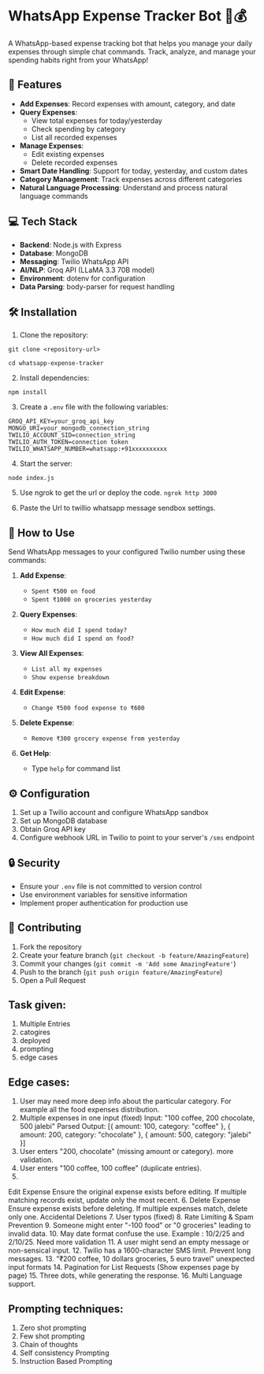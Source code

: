 # WhatsApp Expense Tracker Bot 📱💰

A WhatsApp-based expense tracking bot that helps you manage your daily expenses through simple chat commands. Track, analyze, and manage your spending habits right from your WhatsApp!

## 🚀 Features

- **Add Expenses**: Record expenses with amount, category, and date
- **Query Expenses**: 
  - View total expenses for today/yesterday
  - Check spending by category
  - List all recorded expenses
- **Manage Expenses**:
  - Edit existing expenses
  - Delete recorded expenses
- **Smart Date Handling**: Support for today, yesterday, and custom dates
- **Category Management**: Track expenses across different categories
- **Natural Language Processing**: Understand and process natural language commands

## 💻 Tech Stack

- **Backend**: Node.js with Express
- **Database**: MongoDB
- **Messaging**: Twilio WhatsApp API
- **AI/NLP**: Groq API (LLaMA 3.3 70B model)
- **Environment**: dotenv for configuration
- **Data Parsing**: body-parser for request handling

## 🛠️ Installation

1. Clone the repository:
```
git clone <repository-url>

cd whatsapp-expense-tracker
```
2. Install dependencies:
```
npm install
```
3. Create a `.env` file with the following variables:
```
GROQ_API_KEY=your_groq_api_key
MONGO_URI=your_mongodb_connection_string
TWILIO_ACCOUNT_SID=connection_string
TWILIO_AUTH_TOKEN=connection token
TWILIO_WHATSAPP_NUMBER=whatsapp:+91xxxxxxxxxx

```
4. Start the server:
```
node index.js
```
5. Use ngrok to get the url or deploy the code. 
``` ngrok http 3000 ```

6. Paste the Url to twillio whatsapp message sendbox settings.


## 📱 How to Use

Send WhatsApp messages to your configured Twilio number using these commands:

1. **Add Expense**:
   - `Spent ₹500 on food`
   - `Spent ₹1000 on groceries yesterday`

2. **Query Expenses**:
   - `How much did I spend today?`
   - `How much did I spend on food?`

3. **View All Expenses**:
   - `List all my expenses`
   - `Show expense breakdown`

4. **Edit Expense**:
   - `Change ₹500 food expense to ₹600`

5. **Delete Expense**:
   - `Remove ₹300 grocery expense from yesterday`

6. **Get Help**:
   - Type `help` for command list

## ⚙️ Configuration

1. Set up a Twilio account and configure WhatsApp sandbox
2. Set up MongoDB database
3. Obtain Groq API key
4. Configure webhook URL in Twilio to point to your server's `/sms` endpoint

## 🔒 Security

- Ensure your `.env` file is not committed to version control
- Use environment variables for sensitive information
- Implement proper authentication for production use

## 🤝 Contributing

1. Fork the repository
2. Create your feature branch (`git checkout -b feature/AmazingFeature`)
3. Commit your changes (`git commit -m 'Add some AmazingFeature'`)
4. Push to the branch (`git push origin feature/AmazingFeature`)
5. Open a Pull Request



## Task given:
1. Multiple Entries
2. catogires
3. deployed
4. prompting
5. edge cases



## Edge cases:
1. User may need more deep info about the particular category. For example all the food expenses distribution. 
2. Multiple expenses in one input (fixed)
Input: "100 coffee, 200 chocolate, 500 jalebi"
Parsed Output: [{ amount: 100, category: "coffee" }, { amount: 200, category: "chocolate" }, { amount: 500, category: "jalebi" }]
3. User enters "200, chocolate" (missing amount or category). more validation.
4. User enters "100 coffee, 100 coffee" (duplicate entries).
5. 
Edit Expense
Ensure the original expense exists before editing.
If multiple matching records exist, update only the most recent.
6. 
Delete Expense
Ensure expense exists before deleting.
If multiple expenses match, delete only one.
Accidental Deletions
7. User typos (fixed)
8. Rate Limiting & Spam Prevention
9. Someone might enter "-100 food" or "0 groceries" leading to invalid data.
10. May date format confuse the use. Example : 10/2/25 and 2/10/25. Need more validation
11. A user might send an empty message or non-sensical input.
12. Twilio has a 1600-character SMS limit. Prevent long messages.
13. "₹200 coffee, 10 dollars groceries, 5 euro travel" unexpected input formats
14. Pagination for List Requests (Show expenses page by page)
15. Three dots, while generating the response.
16. Multi Language support. 

## Prompting techniques:
1. Zero shot prompting 
2. Few shot prompting
3. Chain of thoughts
4. Self consistency Prompting
5. Instruction Based Prompting   